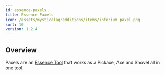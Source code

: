 ```yaml
---
id: essence-paxels
title: Essence Paxels
icon: /assets/mysticalagradditions/items/inferium_paxel.png
sort: 10
version: 1.2.4
---
```


## Overview

Paxels are an [Essence Tool](../../mysticalagriculture/items/essence-tools.md) that works as a Pickaxe, Axe and Shovel all in one tool.
